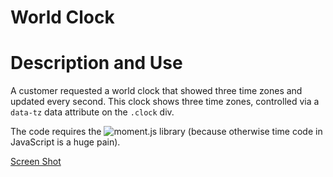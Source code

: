 # World Clock #

# Description and Use #

A customer requested a world clock that showed three
time zones and updated every second.  This clock shows three
time zones, controlled via a `data-tz` data attribute on the `.clock`
div.

The code requires the ![moment.js](http://momentjs.com/) library (because
otherwise time code in JavaScript is a huge pain).

[Screen Shot](worldclock.png)

